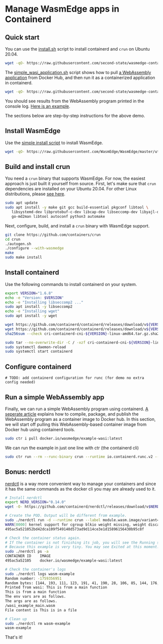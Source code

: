 # Manage WasmEdge apps in Containerd

## Quick start

You can use the [install.sh](install.sh) script to install containerd and `crun` on Ubuntu 20.04.

```bash
wget -qO- https://raw.githubusercontent.com/second-state/wasmedge-containers-examples/main/containerd/install.sh | bash
```

The [simple_wasi_application.sh](simple_wasi_application.sh) script shows how to pull [a WebAssembly application](../simple_wasi_app.md) from Docker Hub, and then run it as a containerized application in containerd.

```bash
wget -qO- https://raw.githubusercontent.com/second-state/wasmedge-containers-examples/main/containerd/simple_wasi_application.sh | bash
```

You should see results from the WebAssembly program printed in the console log. [Here is an example](https://github.com/second-state/wasmedge-containers-examples/runs/4321868699?check_suite_focus=true#step:4:63).

The sections below are step-by-step instructions for the above demo.

## Install WasmEdge

Use the [simple install script](https://github.com/WasmEdge/WasmEdge/blob/master/docs/install.md) to install WasmEdge.

```bash
wget -qO- https://raw.githubusercontent.com/WasmEdge/WasmEdge/master/utils/install.sh | bash -s -- -p /usr/local
```

## Build and install crun

You need a `crun` binary that supports WasmEdge. For now, the easiest approach is just built it yourself from source. First, let's make sure that `crun` dependencies are installed on your Ubuntu 20.04.
For other Linux distributions, please [see here](https://github.com/containers/crun#readme).

```bash
sudo apt update
sudo apt install -y make git gcc build-essential pkgconf libtool \
   libsystemd-dev libprotobuf-c-dev libcap-dev libseccomp-dev libyajl-dev \
   go-md2man libtool autoconf python3 automake
```

Next, configure, build, and install a `crun` binary with WasmEdge support.

```bash
git clone https://github.com/containers/crun
cd crun
./autogen.sh
./configure --with-wasmedge
make
sudo make install
```

## Install containerd

Use the following commands to install containerd on your system.

```bash
export VERSION="1.6.8"
echo -e "Version: $VERSION"
echo -e "Installing libseccomp2 ..."
sudo apt install -y libseccomp2
echo -e "Installing wget"
sudo apt install -y wget

wget https://github.com/containerd/containerd/releases/download/v${VERSION}/cri-containerd-cni-${VERSION}-linux-amd64.tar.gz
wget https://github.com/containerd/containerd/releases/download/v${VERSION}/cri-containerd-cni-${VERSION}-linux-amd64.tar.gz.sha256sum
sha256sum --check cri-containerd-cni-${VERSION}-linux-amd64.tar.gz.sha256sum

sudo tar --no-overwrite-dir -C / -xzf cri-containerd-cni-${VERSION}-linux-amd64.tar.gz
sudo systemctl daemon-reload
sudo systemctl start containerd
```

## Configure containerd

```
# TODO: add containerd configuration for runc (for demo no extra config needed)
```

## Run a simple WebAssembly app

Finally, we can run a simple WebAssembly program using containerd.
[A seperate article](../simple_wasi_app.md) explains how to compile, package, and publish the WebAssembly
program as a container image to Docker hub.
In this section, we will start off pulling this WebAssembly-based container
image from Docker hub using containerd tools.

```bash
sudo ctr i pull docker.io/wasmedge/example-wasi:latest
```

We can run the example in just one line with ctr (the containerd cli) 

```bash
sudo ctr run --rm --runc-binary crun --runtime io.containerd.runc.v2 --label module.wasm.image/variant=compat-smart docker.io/wasmedge/example-wasi:latest wasm-example /wasi_example_main.wasm 50000000 Hello WasmEdge
```

## Bonus: nerdctl

[nerdctl](https://github.com/containerd/nerdctl) is a way more convenient way to manage your containers and since it has the same commands as the docker cli you may are already used to it.

```bash
# Install nerdctl
export NERD_VERSION="0.14.0"
wget -O- https://github.com/containerd/nerdctl/releases/download/v$NERD_VERSION/nerdctl-$NERD_VERSION-linux-amd64.tar.gz |tar xzf -

# Create the POD. Output will be different from example.
sudo ./nerdctl run -d --runtime crun --label module.wasm.image/variant=compat-smart --name wasm-example docker.io/wasmedge/example-wasi:latest
WARN[0000] kernel support for cgroup blkio weight missing, weight discarded
495ac5a521052bd42dca109f549140d573ad9d114ce3e1d15896156430b95c8f

# Check the container status again.
# If the container is not finishing its job, you will see the Running state
# Because this example is very tiny. You may see Exited at this moment.
sudo ./nerdctl ps -a
CONTAINER ID    IMAGE                                                     COMMAND                   CREATED          STATUS                      PORTS    NAMES
495ac5a52105    docker.io/wasmedge/example-wasi:latest                    "/wasi_example_main.…"    8 seconds ago    Exited (0) 8 seconds ago             wasm-example

# Check the container's logs
sudo ./nerdctl logs wasm-example
Random number: -1759356951
Random bytes: [144, 193, 111, 123, 191, 41, 190, 28, 106, 85, 144, 176, 206, 147, 231, 112, 197, 172, 128, 181, 175, 44, 229, 61, 142, 104, 50, 239, 52, 185, 180, 171, 178, 160, 179, 9, 43, 240, 129, 131, 10, 80, 101, 236, 20, 96, 55, 137, 224, 222, 254, 73, 160, 102, 189, 111, 58, 107, 144, 205, 119, 242, 196, 74, 230, 101, 81, 235, 149, 48, 93, 105, 73, 239, 120, 221, 74, 135, 103, 64, 248, 169, 98, 105, 5, 124, 91, 130, 155, 64, 234, 173, 209, 115, 70, 77, 149, 176, 242, 77, 149, 87, 114, 131, 185, 1, 21, 236, 107, 71, 98, 92, 234, 19, 27, 88, 246, 58, 94, 183, 131, 191, 112, 29, 61, 140, 48, 95]
Printed from wasi: This is from a main function
This is from a main function
The env vars are as follows.
The args are as follows.
/wasi_example_main.wasm
File content is This is in a file

# Clean up
sudo ./nerdctl rm wasm-example
wasm-example
```

That's it!
